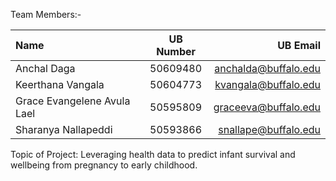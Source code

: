 Team Members:-

| Name                        | UB Number | UB Email             | 
|:-----                       |:--------: |------:               |
| Anchal Daga                 | 50609480  | anchalda@buffalo.edu |
| Keerthana Vangala           | 50604773  | kvangala@buffalo.edu |
| Grace Evangelene Avula Lael | 50595809  | graceeva@buffalo.edu |
| Sharanya Nallapeddi         | 50593866  | snallape@buffalo.edu |


Topic of Project: Leveraging health data to predict infant survival and wellbeing from pregnancy to early childhood.
